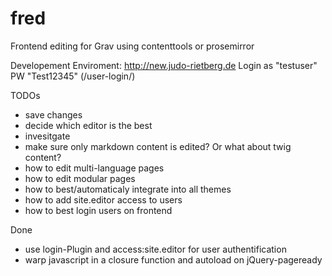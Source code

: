 # fred
Frontend editing for Grav using contenttools or prosemirror

Developement Enviroment: http://new.judo-rietberg.de
Login as "testuser" PW "Test12345" (/user-login/)

TODOs
- save changes 
- decide which editor is the best
- invesitgate
 - make sure only markdown content is edited? Or what about twig content?
 - how to edit multi-language pages
 - how to edit modular pages
 - how to best/automaticaly integrate into all themes
 - how to add site.editor access to users
 - how to best login users on frontend

Done
- use login-Plugin and access:site.editor for user authentification
- warp javascript in a closure function and autoload on jQuery-pageready 

